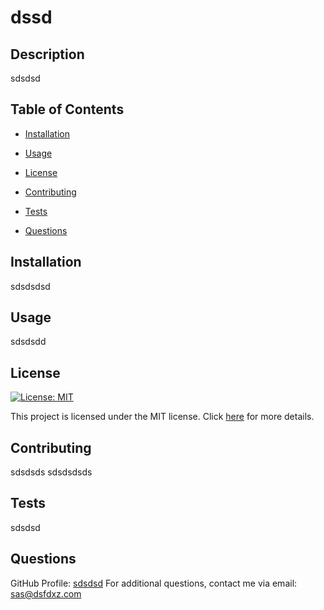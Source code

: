 
  # dssd

  ## Description
  sdsdsd

  ## Table of Contents
  - [Installation](#installation)
  - [Usage](#usage)
  - [License](#license)
 
  - [Contributing](#contributing)
  - [Tests](#tests)
  - [Questions](#questions)

  ## Installation
  sdsdsdsd

  ## Usage
  sdsdsdd

  
  ## License

  [![License: MIT](https://img.shields.io/badge/License-MIT-yellow.svg)](https://opensource.org/licenses/MIT)

  This project is licensed under the MIT license. Click [here](https://opensource.org/licenses/MIT) for more details.
 

  ## Contributing
  sdsdsds sdsdsdsds

  ## Tests
  sdsdsd

  ## Questions
  GitHub Profile: [sdsdsd](https://github.com/sdsdsd)
  For additional questions, contact me via email: sas@dsfdxz.com
  